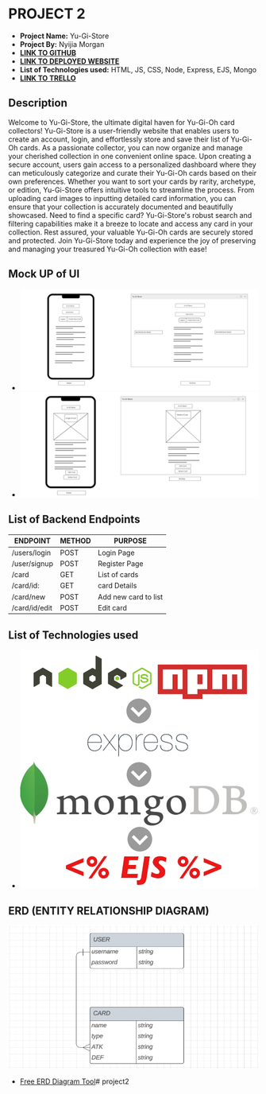 # PROJECT 2

- **Project Name:** Yu-Gi-Store
- **Project By:**   Nyijia Morgan
- [**LINK TO GITHUB**](https://github.com/nmorgan24/project2)
- [**LINK TO DEPLOYED WEBSITE**](https://project2-q0f5.onrender.com)
- **List of Technologies used:** HTML, JS, CSS, Node, Express, EJS, Mongo
- [**LINK TO TRELLO**](https://trello.com/b/Ni7pLkRg/project-2)

## Description

Welcome to Yu-Gi-Store, the ultimate digital haven for Yu-Gi-Oh card collectors! Yu-Gi-Store is a user-friendly website that enables users to create an account, login, and effortlessly store and save their list of Yu-Gi-Oh cards. As a passionate collector, you can now organize and manage your cherished collection in one convenient online space. Upon creating a secure account, users gain access to a personalized dashboard where they can meticulously categorize and curate their Yu-Gi-Oh cards based on their own preferences. Whether you want to sort your cards by rarity, archetype, or edition, Yu-Gi-Store offers intuitive tools to streamline the process. From uploading card images to inputting detailed card information, you can ensure that your collection is accurately documented and beautifully showcased. Need to find a specific card? Yu-Gi-Store's robust search and filtering capabilities make it a breeze to locate and access any card in your collection. Rest assured, your valuable Yu-Gi-Oh cards are securely stored and protected. Join Yu-Gi-Store today and experience the joy of preserving and managing your treasured Yu-Gi-Oh collection with ease!

## Mock UP of UI

- ![Desktop View & Mobile View](./img/Screenshot%202023-07-14%20113115.png)
- ![Desktop View & Mobile View](./img/Screenshot%202023-07-14%20114530.png)


## List of Backend Endpoints

| ENDPOINT | METHOD | PURPOSE |
|----------|--------|---------|
|/users/login | POST | Login Page |
|/user/signup | POST | Register Page |
|/card | GET | List of cards |
|/card/id: | GET | card Details |
|/card/new | POST | Add new card to list |
|/card/id/edit | POST | Edit card |



## List of Technologies used

- ![List of Technologies used](./img/3c11b3fbe6033bf2aab58db812d283bcb24ddd1f.webp)



## ERD (ENTITY RELATIONSHIP DIAGRAM)

![PICTURE OF ERD](./img/Screenshot%202023-07-09%20114227.png)

- [Free ERD Diagram Tool](https://dbdiagram.io/home)# project2

